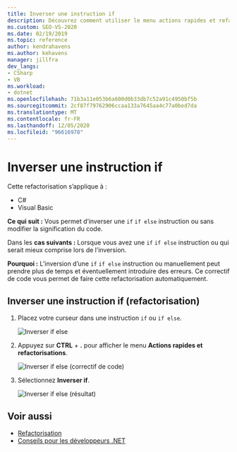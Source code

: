 ```yaml
---
title: Inverser une instruction if
description: Découvrez comment utiliser le menu actions rapides et refactorisations pour inverser une instruction if ou if else sans modifier la signification du code.
ms.custom: SEO-VS-2020
ms.date: 02/19/2019
ms.topic: reference
author: kendrahavens
ms.author: kehavens
manager: jillfra
dev_langs:
- CSharp
- VB
ms.workload:
- dotnet
ms.openlocfilehash: 71b3a11e053b6a600d0b33db7c52a91c4950bf5b
ms.sourcegitcommit: 2cf87f79762906ccaa133a7645aa4c77a0bed7da
ms.translationtype: MT
ms.contentlocale: fr-FR
ms.lasthandoff: 12/05/2020
ms.locfileid: "96616978"
---
```

# <a name="invert-if-statement"></a>Inverser une instruction if

Cette refactorisation s’applique à :

- C#
- Visual Basic

**Ce qui suit :** Vous permet d’inverser une `if` `if else` instruction ou sans modifier la signification du code.

Dans les **cas suivants :** Lorsque vous avez une `if` `if else` instruction ou qui serait mieux comprise lors de l’inversion.

**Pourquoi :** L’inversion d’une `if` `if else` instruction ou manuellement peut prendre plus de temps et éventuellement introduire des erreurs. Ce correctif de code vous permet de faire cette refactorisation automatiquement.

## <a name="invert-if-statement-refactoring"></a>Inverser une instruction if (refactorisation)

1. Placez votre curseur dans une instruction `if` ou `if else`.

    ![Inverser if else](media/invert-if.png)

2. Appuyez sur **CTRL** + **.** pour afficher le menu **Actions rapides et refactorisations**.

    ![Inverser if else (correctif de code)](media/invert-if-codefix.png)

3. Sélectionnez **Inverser if**.

    ![Inverser if else (résultat)](media/invert-if-codefix-result.png)

## <a name="see-also"></a>Voir aussi

- [Refactorisation](../refactoring-in-visual-studio.md)
- [Conseils pour les développeurs .NET](../csharp-developer-productivity.md)
